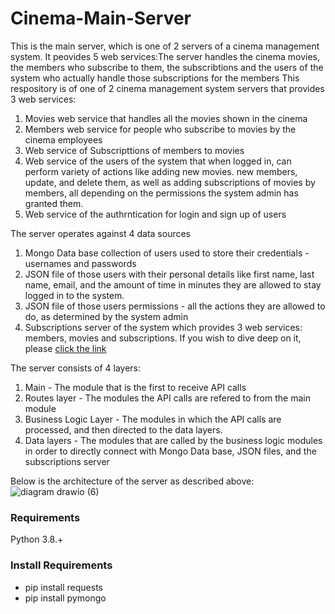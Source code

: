 # Cinema-Main-Server
This is the main server, which is one of 2 servers of a cinema management system. It peovides 5 web services:The server handles the cinema movies, the members who subscribe to them, the subscribtions and the users of the system who actually handle those subscriptions for the members
This respository is of one of 2 cinema management system servers that provides 3 web services: 
1. Movies web service that handles all the movies shown in the cinema 
2. Members web service for people who subscribe to movies by the cinema employees 
3. Web service of Subscripttions of members to movies
4. Web service of the users of the system that when logged in, can perform variety of actions like adding new movies. new members, update, and delete them, as well as adding subscriptions of movies by members, all depending on the permissions the system admin has granted them.
5. Web service of the authrntication for login and sign up of users

The server operates against 4 data sources
1. Mongo Data base collection of users used to store their credentials - usernames and passwords
2. JSON file of those users with their personal details like first name, last name, email, and the amount of time in minutes they are allowed to stay logged in to the system.
3. JSON file of those users permissions - all the actions they are allowed to do, as determined by the system admin
4. Subscriptions server of the system which provides 3 web services: members, movies and subscriptions. If you wish to dive deep on it, please [click the link](https://github.com/oril1234/Cinema-Management-System-Subscriptions-Flask-Server)

The server consists of 4 layers:
1. Main - The module that is the first to receive API calls
2. Routes layer - The modules the API calls are refered to from the main module
3. Business Logic Layer - The modules in which the API calls are processed, and then directed to the data layers.
4. Data layers - The modules that are called by the business logic modules in order to directly connect with Mongo Data base, JSON files, and the subscriptions server


Below is the architecture of the server as described above:
![diagram drawio (6)](https://user-images.githubusercontent.com/49225452/198857454-1daaf8b8-e1fb-4b88-9d16-974487076a59.png)

### Requirements
Python 3.8.+

### Install Requirements
- pip install requests
- pip install pymongo

